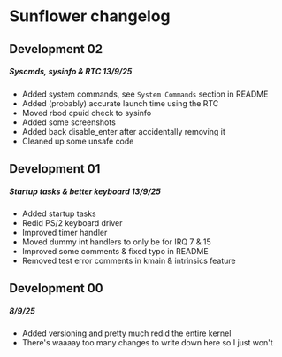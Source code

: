 # Sunflower changelog

## Development 02
##### Syscmds, sysinfo & RTC 13/9/25

- Added system commands, see `System Commands` section in README
- Added (probably) accurate launch time using the RTC 
- Moved rbod cpuid check to sysinfo
- Added some screenshots
- Added back disable_enter after accidentally removing it
- Cleaned up some unsafe code

## Development 01
##### Startup tasks & better keyboard 13/9/25

- Added startup tasks
- Redid PS/2 keyboard driver
- Improved timer handler
- Moved dummy int handlers to only be for IRQ 7 & 15
- Improved some comments & fixed typo in README
- Removed test error comments in kmain & intrinsics feature

## Development 00 
##### 8/9/25

- Added versioning and pretty much redid the entire kernel
- There's waaaay too many changes to write down here so I just won't
